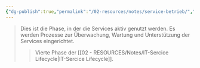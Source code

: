 ```yaml
---
{"dg-publish":true,"permalink":"/02-resources/notes/service-betrieb/","tags":["GFN/LF06"],"noteIcon":"","updated":"2025-07-12T13:31:41.314+02:00"}
---
```


>Dies ist die Phase, in der die Services aktiv genutzt werden. Es werden Prozesse zur Überwachung, Wartung und Unterstützung der Services eingerichtet.
>>Vierte Phase der [[02 - RESOURCES/Notes/IT-Sercice Lifecycle\|IT-Sercice Lifecycle]].